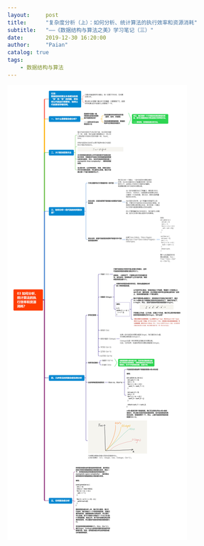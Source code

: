 ```yaml
---
layout:     post
title:      "复杂度分析（上）：如何分析、统计算法的执行效率和资源消耗"
subtitle:   "——《数据结构与算法之美》学习笔记（三）"
date:       2019-12-30 16:20:00
author:     "Paian"
catalog: true
tags:
    - 数据结构与算法
---
```


![如何分析、统计算法的执行效率和资源消耗？](/img/in-post/03如何分析、统计算法的执行效率和资源消耗.png)
